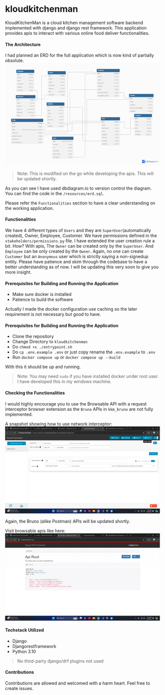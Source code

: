 # kloudkitchenman
KloudKitchenMan is a cloud kitchen management software backend implemented with django and django rest framework. This application provides apis to interact with various online food deliver functionalities.

#### The Architecture
I had planned an ERD for the full application which is now kind of partially obsolute.
![APP ERD](/resources/kloudkitchen.png "ERD")
> Note: This is modified on the go while developing the apis. This will be updated shortly.

As you can see I have used dbdiagram.io to version control the diagram. You can find the code in the `/resources/erd.sql`.

Please refer the `Functionalities` section to have a clear understanding on the working application.

#### Functionalities
We have 4 different types of `Users` and they are `SuperUser`(automatically created), Owner, Employee, Customer. We have permissions defined in the `stakeholders/permissions.py` file. I have extended the user creation rule a bit. How? With apis, The `Owner` can be created only by the `SuperUser`. And `Employee` can be only created by the `Owner`. Again, no one can create `Customer` but an `Anonymous` user which is strictly saying a non-signedup entity. Please have patience and skim through the codebase to have a better understanding as of now. I will be updating this very soon to give you more insight.

#### Prerequisites for Building and Running the Application
* Make sure docker is installed
* Patience to build the software

Actually I made the docker configuration use caching so the later requirement is not necessary but good to have.

#### Prerequisites for Building and Running the Application
* Clone the repository
* Change Directory to `kloudkitchenman`
* Do `chmod +x ./entrypoint.sh`
* Do `cp .env.example .env` or just copy rename the `.env.example` to `.env`
* Run `docker compose up` or `docker compose up --build`

With this it should be up and running.

> Note: You may need `sudo` if you have installed docker under root user. I have developed this in my windows machine.

#### Checking the Functionalities
I would highly encourage you to use the Browsable API with a request interceptor browser extension as the `Bruno` APIs in `kkm_bruno` are not fully implemented.

A snapshot showing how to use network interceptor:
![interceptor](/resources/interceptor.png)

Again, the Bruno (alike Postman) APIs will be updated shortly.

Visit browsable apis like here:
![browsable_apis](/resources/browsable_apis.png)

#### Techstack Utilized
* Django
* Djangorestframework
* Python 3.10
> No third-party django/drf plugins not used

#### Contributions
Contributions are allowed and welcomed with a harm heart.
Feel free to create issues.


